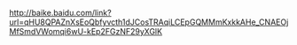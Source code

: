 http://baike.baidu.com/link?url=qHU8QPAZnXsEoQbfyvcth1dJCosTRAqiLCEpGQMMmKxkkAHe_CNAEOjMfSmdVWomqi6wU-kEp2FGzNF29yXGlK